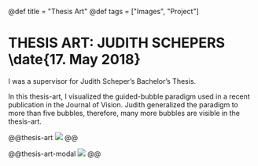 @def title = "Thesis Art"
@def tags = ["Images", "Project"]

# THESIS ART: JUDITH SCHEPERS \date{17. May 2018}
I was a supervisor for Judith Scheper’s Bachelor’s Thesis.


In this thesis-art, I visualized the guided-bubble paradigm used in a recent publication in the Journal of Vision. Judith generalized the paradigm to more than five bubbles, therefore, many more bubbles are visible in the thesis-art.


@@thesis-art
![](/assets/thesis-art/a2_judith.jpg)
@@

@@thesis-art-modal
![](/assets/thesis-art/a2_judith.jpg)
@@
